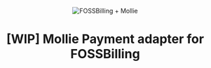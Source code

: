 <div align="center">

  ![FOSSBilling + Mollie](https://user-images.githubusercontent.com/35808275/236844335-8085c37f-ea5f-4e6a-9712-8c5bea7ebcaf.png)
 
  <h1>[WIP] Mollie Payment adapter for FOSSBilling</h1>
</div>
